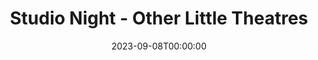 ---
title: Studio Night - Other Little Theatres
date: 2023-09-08T00:00:00
opening_date: 1926-12-31
approx_date: year
closing_date:
layout: productions
playbill:
Theatre: Theatre Jacksonville
cast:
- Speaker: Mrs. E.R. Hoyt
---